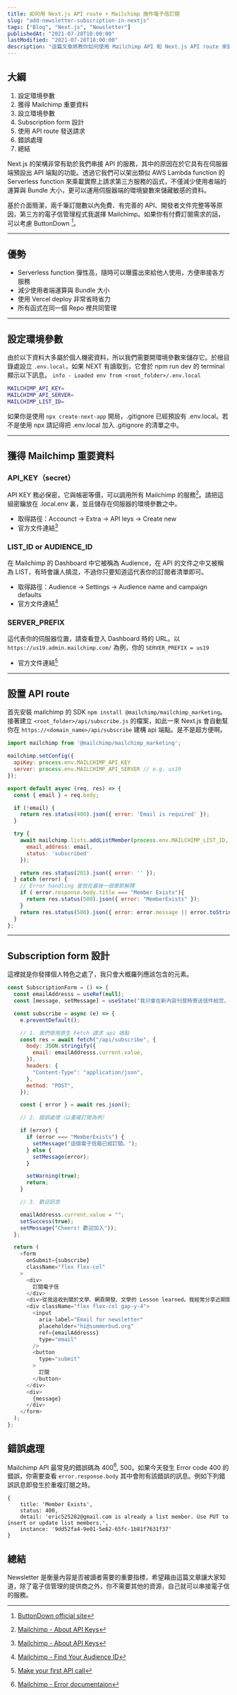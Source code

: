 ```yaml
---
title: 如何用 Next.js API route + Mailchimp 施作電子信訂閱
slug: "add-newsletter-subscription-in-nextjs"
tags: ["Blog", "Next.js", "Newsletter"]
publishedAt: "2021-07-28T18:00:00"
lastModified: "2021-07-28T18:00:00"
description: "這篇文章將教你如何使用 Mailchimp API 和 Next.js API route 來建構自己的電子信訂閱功能"
---
```


## 大綱

1. 設定環境參數
2. 獲得 Mailchimp 重要資料
3. 設立環境參數
4. Subscription form 設計
5. 使用 API route 發送請求
6. 錯誤處理
7. 總結

Next.js 的架構非常有助於我們串接 API 的服務，其中的原因在於它具有在伺服器端預設出 API 端點的功能。透過它我們可以架出類似 AWS Lambda function 的 Serverless function 來乘載實際上請求第三方服務的函式，不僅減少使用者端的運算與 Bundle 大小，更可以運用伺服器端的環境變數來儲藏敏感的資料。

基於介面簡潔，兩千筆訂閱數以內免費、有完善的 API、開發者文件完整等等原因，第三方的電子信管理程式我選擇 Mailchimp。如果你有付費訂閱需求的話，可以考慮 ButtonDown [^1]。

---

## 優勢

- Serverless function 彈性高，隨時可以曝露出來給他人使用，方便串接各方服務
- 減少使用者端運算與 Bundle 大小
- 使用 Vercel deploy 非常省時省力
- 所有函式在同一個 Repo 裡共同管理

---

## 設定環境參數

由於以下資料大多屬於個人機密資料，所以我們需要開環境參數來儲存它。於根目錄處設立 `.env.local`，如果 NEXT 有讀取到，它會於 npm run dev 的 terminal 顯示以下訊息。 `info - Loaded env from <root_folder>/.env.local`

```bash
MAILCHIMP_API_KEY=
MAILCHIMP_API_SERVER=
MAILCHIMP_LIST_ID=
```

如果你是使用 `npx create-next-app` 開局，.gitignore 已經預設有 .env.local。若不是使用 npx 請記得把 .env.local 加入 .gitignore 的清單之中。

---

## 獲得 Mailchimp 重要資料

### API_KEY（secret）

API KEY 務必保密，它與帳密等價，可以調用所有 Mailchimp 的服務[^2]。請把這組密鑰放在 .local.env 裏，並且儲存在伺服器的環境參數之中。

- 取得路徑：Accounct -> Extra -> API leys -> Create new
- 官方文件連結[^2]

### LIST_ID or AUDIENCE_ID

在 Mailchimp 的 Dashboard 中它被稱為 Audience，在 API 的文件之中又被稱為 LIST，有時會讓人搞混，不過你只要知道這代表你的訂閱者清單即可。

- 取得路徑：Audience -> Settings -> Audience name and campaign defaults
- 官方文件連結[^3]

### SERVER_PREFIX

這代表你的伺服器位置，請查看登入 Dashboard 時的 URL。以 `https://us19.admin.mailchimp.com/` 為例，你的 `SERVER_PREFIX = us19`

- 官方文件連結[^4]

---

## 設置 API route

首先安裝 mailchimp 的 SDK `npm install @mailchimp/mailchimp_marketing`。接著建立 `<root_folder>/api/subscribe.js` 的檔案，如此一來 Next.js 會自動幫你在 `https://<domain_name>/api/subscribe` 建構 api 端點。是不是超方便啊。

```js
import mailchimp from '@mailchimp/mailchimp_marketing';

mailchimp.setConfig({
  apiKey: process.env.MAILCHIMP_API_KEY
  server: process.env.MAILCHIMP_API_SERVER // e.g. us19
});

export default async (req, res) => {
  const { email } = req.body;

  if (!email) {
    return res.status(400).json({ error: 'Email is required' });
  }

  try {
    await mailchimp.lists.addListMember(process.env.MAILCHIMP_LIST_ID, {
      email_address: email,
      status: 'subscribed'
    });

    return res.status(201).json({ error: '' });
  } catch (error) {
    // Error handling 會放在最後一個章節解釋
    if ( error.response.body.title === "Member Exists"){
      return res.status(500).json({ error: "MemberExists" });
    }
    return res.status(500).json({ error: error.message || error.toString() });
  }
};
```

---

## Subscription form 設計

這裡就是你發揮個人特色之處了，我只會大概羅列應該包含的元素。

```js
const SubscriptionForm = () => {
  const emailAddresss = useRef(null);
  const [message, setMessage] = useState("我只會在新內容刊登時寄送信件給您，拒絕垃圾信件。");

  const subscribe = async (e) => {
    e.preventDefault();

    // 1. 我們使用原生 Fetch 請求 api 端點
    const res = await fetch("/api/subscribe", {
      body: JSON.stringify({
        email: emailAddresss.current.value,
      }),
      headers: {
        "Content-Type": "application/json",
      },
      method: "POST",
    });

    const { error } = await res.json();

    // 2. 錯誤處理（以重複訂閱為例）

    if (error) {
      if (error === "MemberExists") {
        setMessage("這個電子信箱已經訂閱。");
      } else {
        setMessage(error);
      }

      setWarning(true);
      return;
    }

    // 3. 歡迎訊息

    emailAddresss.current.value = "";
    setSuccess(true);
    setMessage("Cheers! 歡迎加入"));
  };

  return (
    <form
      onSubmit={subscribe}
      className="flex flex-col"
    >
      <div>
        訂閱電子信
      </div>
      <div>從我這收到關於文學、網頁開發、文學的 Lesson learned。我經常分享近期閱讀到的好文章或書籍，以及技術相關的訊息。</div>
      <div className="flex flex-col gap-y-4">
        <input
          aria-label="Email for newsletter"
          placeholder="hi@summerbud.org"
          ref={emailAddresss}
          type="email"
        />
        <button
          type="submit"
        >
          訂閱
        </button>
      </div>
      <div>
        {message}
      </div>
    </form>
  );
};
```

## 錯誤處理

Mailchimp API 最常見的錯誤碼為 400[^5], 500。如果今天發生 Error code 400 的錯誤，你需要查看 `error.response.body` 其中會附有該錯誤的訊息。例如下列錯誤訊息即發生於重複訂閱之時。

```
{
    title: 'Member Exists',
    status: 400,
    detail: 'eric525282@gmail.com is already a list member. Use PUT to insert or update list members.',
    instance: '9dd52fa4-9e01-5e62-65fc-1b81f7631f37'
}
```

## 總結

Newsletter 是衡量內容是否被讀者需要的重要指標，希望藉由這篇文章讓大家知道，除了電子信管理的提供商之外，你不需要其他的資源，自己就可以串接電子信的服務。

[^1]: [ButtonDown official site](https://buttondown.email/)
[^2]: [Mailchimp - About API Keys](https://mailchimp.com/help/about-api-keys/)
[^3]: [Mailchimp - Find Your Audience ID](https://mailchimp.com/help/find-audience-id/)
[^4]: [Make your first API call](https://mailchimp.com/developer/marketing/guides/quick-start/#make-your-first-api-call)
[^5]: [Mailchimp - Error documentaion](https://mailchimp.com/developer/marketing/docs/errors/)
